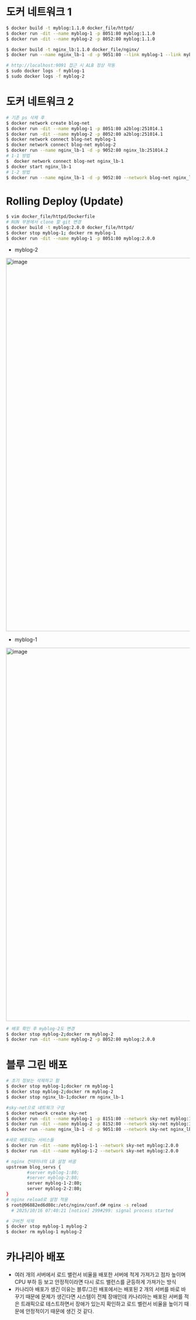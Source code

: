 # 도커 네트워크 1
```bash
$ docker build -t myblog:1.1.0 docker_file/httpd/
$ docker run -dit --name myblog-1 -p 8051:80 myblog:1.1.0
$ docker run -dit --name myblog-2 -p 8052:80 myblog:1.1.0

$ docker build -t nginx_lb:1.1.0 docker_file/nginx/ 
$ docker run --name nginx_lb-1 -d -p 9051:80 --link myblog-1 --link myblog-2 nginx_lb:1.1.0

# http://localhost:9091 접근 시 ALB 정상 작동
$ sudo docker logs -f myblog-1
$ sudo docker logs -f myblog-2
```

# 도커 네트워크 2
```bash
# 기존 ps 삭제 후
$ docker network create blog-net
$ docker run -dit --name myblog-1 -p 8051:80 a2blog:251014.1
$ docker run -dit --name myblog-2 -p 8052:80 a2blog:251014.1
$ docker network connect blog-net myblog-1
$ docker network connect blog-net myblog-2
$ docker run --name nginx_lb-1 -d -p 9052:80 nginx_lb:251014.2
# 1-1 방법
$  docker network connect blog-net nginx_lb-1
$ docker start nginx_lb-1
# 1-2 방법
$ docker run --name nginx_lb-1 -d -p 9052:80 --network blog-net nginx_lb:251014.2
```

# Rolling Deploy (Update)
```bash
$ vim docker_file/httpd/Dockerfile
# RUN 부분에서 clone 할 git 변경
$ docker build -t myblog:2.0.0 docker_file/httpd/
$ docker stop myblog-1; docker rm myblog-1
$ docker run -dit --name myblog-1 -p 8051:80 myblog:2.0.0
```
- myblog-2
<img width="1920" height="1020" alt="image" src="https://github.com/user-attachments/assets/9d568dbe-82d1-4c92-b8b1-fc3bb7d52e1a" />

- myblog-1 
<img width="1920" height="1020" alt="image" src="https://github.com/user-attachments/assets/21051233-433d-4051-98a6-84f0c5a671a4" />

``` bash
# 배포 확인 후 myblog-2도 변경
$ docker stop myblog-2;docker rm myblog-2
$ docker run -dit --name myblog-2 -p 8052:80 myblog:2.0.0
```


# 블루 그린 배포
```bash
# 초기 정보는 삭제하고 함
$ docker stop myblog-1;docker rm myblog-1
$ docker stop myblog-2;docker rm myblog-2
$ docker stop nginx_lb-1;docker rm nginx_lb-1

#sky-net으로 네트워크 구성
$ docker network create sky-net
$ docker run -dit --name myblog-1 -p 8151:80 --network sky-net myblog:1.1.0
$ docker run -dit --name myblog-2 -p 8152:80 --network sky-net myblog:1.1.0
$ docker run --name nginx_lb-1 -d -p 9051:80 --network sky-net nginx_lb:1.1.

#새로 배포되는 서비스들
$ docker run -dit --name myblog-1-1 --network sky-net myblog:2.0.0
$ docker run -dit --name myblog-1-2 --network sky-net myblog:2.0.0

# nginx 컨테이너의 LB 설정 바꿈
upstream blog_servs {
        #server myblog-1:80;
        #server myblog-2:80;
        server myblog-1-2:80;
        server myblog-2-2:80;
}
# nginx reload로 설정 적용
$ root@96882ed6d08c:/etc/nginx/conf.d# nginx -s reload
  # 2025/10/16 07:40:21 [notice] 299#299: signal process started

# 구버전 삭제
$ docker stop myblog-1 myblog-2
$ docker rm myblog-1 myblog-2
```

# 카나리아 배포
- 여러 개의 서버에서 로드 밸런서 비율을 배포한 서버에 적게 가져가고 점차 높이며 CPU 부하 등 보고 안정적이라면 다시 로드 밸런스를 균등하게 가져가는 방식
- 카나리아 배포가 생긴 이유는 블루/그린 배포에서는 배포된 2 개의 서버를 바로 바꾸기 때문에 문제가 생긴다면 시스템이 전체 장애인데
  카나리아는 배포된 서버를 적은 트래픽으로 테스트하면서 장애가 있는지 확인하고 로드 벨런서 비율을 높이기 때문에 안정적이기 때문에 생긴 것 같다.

